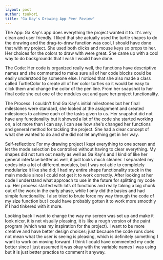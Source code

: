 ```yaml
---
layout: post
author: tsukori
title: "Ga Kay's Drawing App Peer Review"
---
```


The App: Ga Kay's app does everything the project wanted it to. It's very clean and user friendly. I liked that she actually used the turtle shapes to do the drawing and the drag-to-draw function was cool, I should have done that with my project. She used both clicks and mouse keys so props to her. Her choices for the colors to draw with were great. She came up with a cool way to do backgrounds that I wish I would have done. 


The Code: Her code is organized really well, the functions have descriptive names and she commented to make sure all of her code blocks could be easily understood by someone else. I noticed that she also made a class called TurtleColor to create all of her color turtles so it would be easy to click them and change the color of the pen line. From her snapshot to her final code she cut one of the modules out and gave her project functionality. 


The Process: I couldn't find Ga Kay's initial milestones but her final milestones were standard, she looked at the assignment and created milestones to achieve each of the tasks given to us. Her snapshot did not have any functionality but it showed a lot of the code she started working on, a lot more than I can say. I can see how she's changed her functions and general method for tackling the project. She had a clear concept of what she wanted to do and she did not let anything get in her way. 


Self-reflection: For my drawing project I kept everything to one screen and let the mode selection be controlled without having to clear everything. My shapes did not turn out nearly as well as Ga Kay's and I kind of like her general interface better as well, it just looks much cleaner. I separated my codes into a lot of different modules, but I was not able to completely modularize it like she did; I had my entire shape functionality stuck in the main module since I could not get it to work correctly. After looking at her code I understand what approach to use in the future for splitting my code up. Her process started with lots of functions and really taking a big chunk out of the work in the early phase, while I only did the basics and had simple functionality. I also tried to brute force my way through the code of my size function but I could have probably gotten it to work more smoothly if I had tinkered with it more. 


Looking back I want to change the way my screen was set up and make it look nicer, it is not visually pleasing, it is like a rough version of the paint program (which was my inspiration for the project). I want to be more creative and have better design choices; just because the code runs does not mean what the user is seeing is pleasing, which is definitely something I want to work on moving forward. I think I could have commented my code better since I just assumed it was okay with the variable names I was using but it is just better practice to comment it anyway.  
